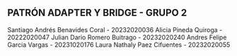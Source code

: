 PATRÓN ADAPTER Y BRIDGE - GRUPO 2
-----------------------------------------------------
Santiago Andrés Benavides Coral - 20232020036
Alicia Pineda Quiroga - 20222020047
Julian Dario Romero Buitrago - 20232020240
Andres Felipe Garcia Vargas - 20231020176
Laura Nathaly Paez Cifuentes - 20232020055

